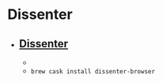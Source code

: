 # Dissenter
- [Dissenter](https://dissenter.com/)
  - 
  - 
  - `brew cask install dissenter-browser`
